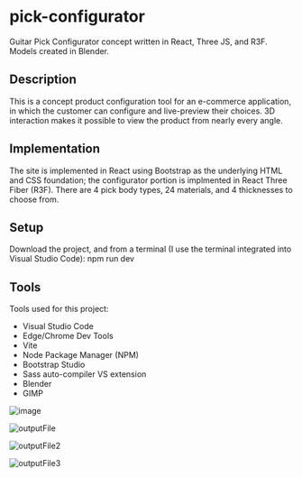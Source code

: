 # pick-configurator
Guitar Pick Configurator concept written in React, Three JS, and R3F. Models created in Blender.

## Description

This is a concept product configuration tool for an e-commerce application, in which the customer can configure and live-preview their choices. 3D interaction makes it possible to view the product from nearly every angle. 

## Implementation

The site is implemented in React using Bootstrap as the underlying HTML and CSS foundation; the configurator portion is implmented in React Three Fiber (R3F). There are 4 pick body types, 24 materials, and 4 thicknesses to choose from. 

## Setup 

Download the project, and from a terminal (I use the terminal integrated into Visual Studio Code): npm run dev

## Tools

Tools used for this project:

- Visual Studio Code
- Edge/Chrome Dev Tools
- Vite
- Node Package Manager (NPM)
- Bootstrap Studio
- Sass auto-compiler VS extension
- Blender
- GIMP

![image](https://user-images.githubusercontent.com/112029487/235376708-42560ed0-b447-462b-aa73-ce51689618a7.png)

![outputFile](https://user-images.githubusercontent.com/112029487/235376713-d4f5f942-6c8a-4043-9cf4-ccd16b15fbe6.gif)

![outputFile2](https://user-images.githubusercontent.com/112029487/235376716-16201228-d5be-446d-9a9b-32523d2351ca.gif)

![outputFile3](https://user-images.githubusercontent.com/112029487/235376720-82a133f2-f641-4ea1-bf26-4d3041b7eb28.gif)
